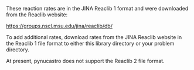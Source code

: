 These reaction rates are in the JINA Reaclib 1 format and were downloaded
from the Reaclib website:

https://groups.nscl.msu.edu/jina/reaclib/db/

To add additional rates, download rates from the JINA Reaclib website
in the Reaclib 1 file format to either this library directory or your
problem directory.

At present, pynucastro does not support the Reaclib 2 file format.

